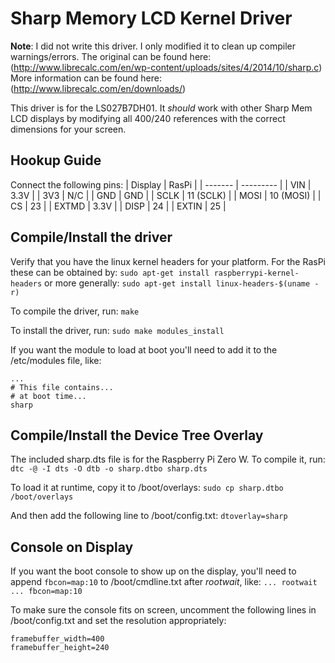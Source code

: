 # Sharp Memory LCD Kernel Driver

**Note**: I did not write this driver. I only modified it to clean up compiler warnings/errors. The original can be found here:
(http://www.librecalc.com/en/wp-content/uploads/sites/4/2014/10/sharp.c)
More information can be found here:
(http://www.librecalc.com/en/downloads/)

This driver is for the LS027B7DH01. It *should* work with other Sharp Mem LCD displays by modifying all 400/240 references with the correct dimensions for your screen.

## Hookup Guide
Connect the following pins:
| Display |   RasPi   |
| ------- | --------- |
| VIN     | 3.3V      |
| 3V3     | N/C       |
| GND     | GND       |
| SCLK    | 11 (SCLK) |
| MOSI    | 10 (MOSI) |
| CS      | 23        |
| EXTMD   | 3.3V      |
| DISP    | 24        |
| EXTIN   | 25        |

## Compile/Install the driver
Verify that you have the linux kernel headers for your platform. For the RasPi these can be obtained by:
```sudo apt-get install raspberrypi-kernel-headers```
or more generally:
```sudo apt-get install linux-headers-$(uname -r)```

To compile the driver, run:
```make```

To install the driver, run:
```sudo make modules_install```

If you want the module to load at boot you'll need to add it to the /etc/modules file, like:
```
...
# This file contains...
# at boot time...
sharp
```

## Compile/Install the Device Tree Overlay
The included sharp.dts file is for the Raspberry Pi Zero W. To compile it, run:
```dtc -@ -I dts -O dtb -o sharp.dtbo sharp.dts```

To load it at runtime, copy it to /boot/overlays:
```sudo cp sharp.dtbo /boot/overlays```

And then add the following line to /boot/config.txt:
```dtoverlay=sharp```

## Console on Display
If you want the boot console to show up on the display, you'll need to append `fbcon=map:10` to /boot/cmdline.txt after *rootwait*, like:
```... rootwait ... fbcon=map:10```

To make sure the console fits on screen, uncomment the following lines in /boot/config.txt and set the resolution appropriately:
```
framebuffer_width=400
framebuffer_height=240
```